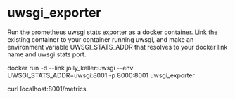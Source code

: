 # uwsgi_exporter

Run the prometheus uwsgi stats exporter as a docker container. Link the existing container to your container running uwsgi, and make an environment variable UWSGI_STATS_ADDR that resolves to your docker link name and uwsgi stats port.

docker run -d --link jolly_keller:uwsgi --env UWSGI_STATS_ADDR=uwsgi:8001 -p 8000:8001 uwsgi_exporter

curl localhost:8001/metrics
